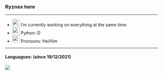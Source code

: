 ### Ryznex here

---

- <img src="https://image.winudf.com/v2/image/bGVhcm4ua2FsaWxpbnV4LnR1dG9yaWFsX2ljb25fMTUyNjAxODIwMV8wMDE/icon.png?w=&fakeurl=1" alt="kali_linux" width="24"/> I’m currently working on everything at the same time.
- <img src="https://upload.wikimedia.org/wikipedia/commons/thumb/c/c3/Python-logo-notext.svg/768px-Python-logo-notext.svg.png" alt="python" width="24"/> Python :D
- <img src="https://cdn.emojidex.com/emoji/seal/Pepe.png?1496036151" alt="pepe" width="24"/> Pronouns: He/Him

---

#### Languagues: (since 19/12/2021)
<a href="https://wakatime.com"><img src="https://wakatime.com/share/@68e637f6-6804-4ea5-b398-0c649d4f50b6/0a84bbd6-350c-4582-b6c4-79209f1c741f.png" /></a>
